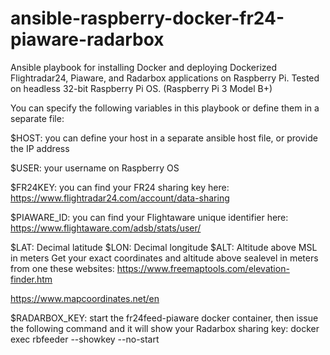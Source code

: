 # ansible-raspberry-docker-fr24-piaware-radarbox
Ansible playbook for installing Docker and deploying Dockerized Flightradar24, Piaware, and Radarbox applications on Raspberry Pi.
Tested on headless 32-bit Raspberry Pi OS. (Raspberry Pi 3 Model B+)

You can specify the following variables in this playbook or define them in a separate file:

$HOST: you can define your host in a separate ansible host file, or provide the IP address

$USER: your username on Raspberry OS

$FR24KEY: you can find your FR24 sharing key here: https://www.flightradar24.com/account/data-sharing

$PIAWARE_ID: you can find your Flightaware unique identifier here: https://www.flightaware.com/adsb/stats/user/

$LAT: Decimal latitude
$LON: Decimal longitude
$ALT: Altitude above MSL in meters
Get your exact coordinates and altitude above sealevel in meters from one these websites:
https://www.freemaptools.com/elevation-finder.htm

https://www.mapcoordinates.net/en

$RADARBOX_KEY: start the fr24feed-piaware docker container, then issue the following command and it will show your Radarbox sharing key: docker exec <CONTAINER ID> rbfeeder --showkey --no-start
